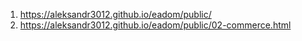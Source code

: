 1. <https://aleksandr3012.github.io/eadom/public/>
1. <https://aleksandr3012.github.io/eadom/public/02-commerce.html>
